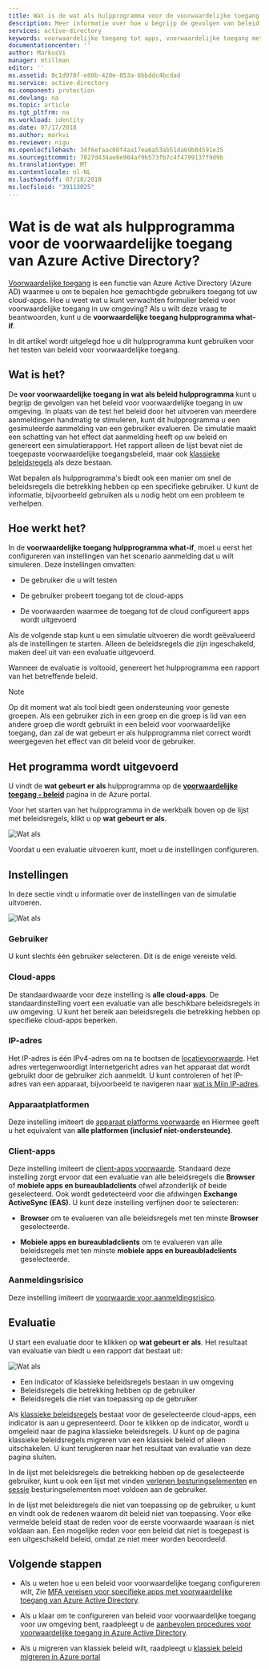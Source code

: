 ```yaml
---
title: Wat is de wat als hulpprogramma voor de voorwaardelijke toegang van Azure Active Directory?
description: Meer informatie over hoe u begrijp de gevolgen van beleid voor voorwaardelijke toegang in uw omgeving.
services: active-directory
keywords: voorwaardelijke toegang tot apps, voorwaardelijke toegang met Azure AD, beveiligde toegang tot bedrijfsresources, beleid voor voorwaardelijke toegang
documentationcenter: ''
author: MarkusVi
manager: mtillman
editor: ''
ms.assetid: 8c1d978f-e80b-420e-853a-8bbddc4bcdad
ms.service: active-directory
ms.component: protection
ms.devlang: na
ms.topic: article
ms.tgt_pltfrm: na
ms.workload: identity
ms.date: 07/17/2018
ms.author: markvi
ms.reviewer: nigu
ms.openlocfilehash: 34f6efaac00f4aa17ea6a53ab51da69b84591e35
ms.sourcegitcommit: 7827d434ae8e904af9b573fb7c4f4799137f9d9b
ms.translationtype: MT
ms.contentlocale: nl-NL
ms.lasthandoff: 07/18/2018
ms.locfileid: "39113025"
---
```

# <a name="what-is-the-what-if-tool-in-azure-active-directory-conditional-access"></a>Wat is de wat als hulpprogramma voor de voorwaardelijke toegang van Azure Active Directory?

[Voorwaardelijke toegang](active-directory-conditional-access-azure-portal.md) is een functie van Azure Active Directory (Azure AD) waarmee u om te bepalen hoe gemachtigde gebruikers toegang tot uw cloud-apps. Hoe u weet wat u kunt verwachten formulier beleid voor voorwaardelijke toegang in uw omgeving? Als u wilt deze vraag te beantwoorden, kunt u de **voorwaardelijke toegang hulpprogramma what-if**.

In dit artikel wordt uitgelegd hoe u dit hulpprogramma kunt gebruiken voor het testen van beleid voor voorwaardelijke toegang.

## <a name="what-it-is"></a>Wat is het?

De **voor voorwaardelijke toegang in wat als beleid hulpprogramma** kunt u begrijp de gevolgen van het beleid voor voorwaardelijke toegang in uw omgeving. In plaats van de test het beleid door het uitvoeren van meerdere aanmeldingen handmatig te stimuleren, kunt dit hulpprogramma u een gesimuleerde aanmelding van een gebruiker evalueren. De simulatie maakt een schatting van het effect dat aanmelding heeft op uw beleid en genereert een simulatierapport. Het rapport alleen de lijst bevat niet de toegepaste voorwaardelijke toegangsbeleid, maar ook [klassieke beleidsregels](active-directory-conditional-access-migration.md#classic-policies) als deze bestaan.    

Wat bepalen als hulpprogramma's biedt ook een manier om snel de beleidsregels die betrekking hebben op een specifieke gebruiker. U kunt de informatie, bijvoorbeeld gebruiken als u nodig hebt om een probleem te verhelpen.  

## <a name="how-it-works"></a>Hoe werkt het?

In de **voorwaardelijke toegang hulpprogramma what-if**, moet u eerst het configureren van instellingen van het scenario aanmelding dat u wilt simuleren. Deze instellingen omvatten:

- De gebruiker die u wilt testen 

- De gebruiker probeert toegang tot de cloud-apps

- De voorwaarden waarmee de toegang tot de cloud configureert apps wordt uitgevoerd
     
Als de volgende stap kunt u een simulatie uitvoeren die wordt geëvalueerd als de instellingen te starten. Alleen de beleidsregels die zijn ingeschakeld, maken deel uit van een evaluatie uitgevoerd.


Wanneer de evaluatie is voltooid, genereert het hulpprogramma een rapport van het betreffende beleid.


> [!NOTE]
> Op dit moment wat als tool biedt geen ondersteuning voor geneste groepen. Als een gebruiker zich in een groep en die groep is lid van een andere groep die wordt gebruikt in een beleid voor voorwaardelijke toegang, dan zal de wat gebeurt er als hulpprogramma niet correct wordt weergegeven het effect van dit beleid voor de gebruiker. 


## <a name="running-the-tool"></a>Het programma wordt uitgevoerd

U vindt de **wat gebeurt er als** hulpprogramma op de **[voorwaardelijke toegang - beleid](https://portal.azure.com/#blade/Microsoft_AAD_IAM/ConditionalAccessBlade/Policies)** pagina in de Azure portal.

Voor het starten van het hulpprogramma in de werkbalk boven op de lijst met beleidsregels, klikt u op **wat gebeurt er als**.

![Wat als](./media/active-directory-conditional-access-whatif/01.png)

Voordat u een evaluatie uitvoeren kunt, moet u de instellingen configureren.

## <a name="settings"></a>Instellingen

In deze sectie vindt u informatie over de instellingen van de simulatie uitvoeren.

![Wat als](./media/active-directory-conditional-access-whatif/02.png)


### <a name="user"></a>Gebruiker

U kunt slechts één gebruiker selecteren. Dit is de enige vereiste veld.

### <a name="cloud-apps"></a>Cloud-apps

De standaardwaarde voor deze instelling is **alle cloud-apps**. De standaardinstelling voert een evaluatie van alle beschikbare beleidsregels in uw omgeving. U kunt het bereik aan beleidsregels die betrekking hebben op specifieke cloud-apps beperken.


### <a name="ip-address"></a>IP-adres

Het IP-adres is één IPv4-adres om na te bootsen de [locatievoorwaarde](active-directory-conditional-access-locations.md). Het adres vertegenwoordigt Internetgericht adres van het apparaat dat wordt gebruikt door de gebruiker zich aanmeldt. U kunt controleren of het IP-adres van een apparaat, bijvoorbeeld te navigeren naar [wat is Mijn IP-adres](https://whatismyipaddress.com).    

### <a name="device-platforms"></a>Apparaatplatformen

Deze instelling imiteert de [apparaat platforms voorwaarde](active-directory-conditional-access-conditions.md#device-platforms) en Hiermee geeft u het equivalent van **alle platformen (inclusief niet-ondersteunde)**. 
### <a name="client-apps"></a>Client-apps

Deze instelling imiteert de [client-apps voorwaarde](active-directory-conditional-access-conditions.md#client-apps).
Standaard deze instelling zorgt ervoor dat een evaluatie van alle beleidsregels die **Browser** of **mobiele apps en bureaubladclients** ofwel afzonderlijk of beide geselecteerd. Ook wordt gedetecteerd voor die afdwingen **Exchange ActiveSync (EAS)**. U kunt deze instelling verfijnen door te selecteren:

- **Browser** om te evalueren van alle beleidsregels met ten minste **Browser** geselecteerde. 

- **Mobiele apps en bureaubladclients** om te evalueren van alle beleidsregels met ten minste **mobiele apps en bureaubladclients** geselecteerde. 


### <a name="sign-in-risk"></a>Aanmeldingsrisico

Deze instelling imiteert de [voorwaarde voor aanmeldingsrisico](active-directory-conditional-access-conditions.md#sign-in-risk).   


## <a name="evaluation"></a>Evaluatie 

U start een evaluatie door te klikken op **wat gebeurt er als**. Het resultaat van evaluatie van biedt u een rapport dat bestaat uit: 

![Wat als](./media/active-directory-conditional-access-whatif/03.png)

- Een indicator of klassieke beleidsregels bestaan in uw omgeving
- Beleidsregels die betrekking hebben op de gebruiker
- Beleidsregels die niet van toepassing op de gebruiker


Als [klassieke beleidsregels](active-directory-conditional-access-migration.md#classic-policies) bestaat voor de geselecteerde cloud-apps, een indicator is aan u gepresenteerd. Door te klikken op de indicator, wordt u omgeleid naar de pagina klassieke beleidsregels. U kunt op de pagina klassieke beleidsregels migreren van een klassiek beleid of alleen uitschakelen. U kunt terugkeren naar het resultaat van evaluatie van deze pagina sluiten.

In de lijst met beleidsregels die betrekking hebben op de geselecteerde gebruiker, kunt u ook een lijst met vinden [verlenen besturingselementen](active-directory-conditional-access-controls.md#grant-controls) en [sessie](active-directory-conditional-access-controls.md#session-controls) besturingselementen moet voldoen aan de gebruiker.

In de lijst met beleidsregels die niet van toepassing op de gebruiker, u kunt en vindt ook de redenen waarom dit beleid niet van toepassing. Voor elke vermelde beleid staat de reden voor de eerste voorwaarde waaraan is niet voldaan aan. Een mogelijke reden voor een beleid dat niet is toegepast is een uitgeschakeld beleid, omdat ze niet meer worden beoordeeld.   



## <a name="next-steps"></a>Volgende stappen

- Als u weten hoe u een beleid voor voorwaardelijke toegang configureren wilt, Zie [MFA vereisen voor specifieke apps met voorwaardelijke toegang van Azure Active Directory](active-directory-conditional-access-app-based-mfa.md).

- Als u klaar om te configureren van beleid voor voorwaardelijke toegang voor uw omgeving bent, raadpleegt u de [aanbevolen procedures voor voorwaardelijke toegang in Azure Active Directory](active-directory-conditional-access-best-practices.md). 

- Als u migreren van klassiek beleid wilt, raadpleegt u [klassiek beleid migreren in Azure portal](active-directory-conditional-access-migration.md)  
